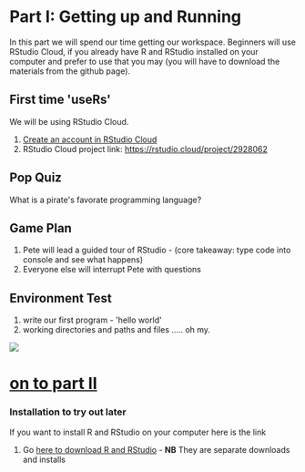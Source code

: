 
# Part I: Getting up and Running
In this part we will spend our time getting our workspace. Beginners will use RStudio Cloud, if you already have R and RStudio installed on your computer and prefer to use that you may (you will have to download the materials from the github page).

## First time 'useRs'
We will be using RStudio Cloud.
1. [Create an account in RStudio Cloud](https://rstudio.cloud/)
2. RStudio Cloud project link:  https://rstudio.cloud/project/2928062

## Pop Quiz
What is a pirate's favorate programming language?

## Game Plan
1. Pete will lead a guided tour of RStudio - (core takeaway: type code into console and see what happens)
2. Everyone else will interrupt Pete with questions

## Environment Test
1. write our first program - 'hello world'
2. working directories and paths and files ..... oh my.

![](https://github.com/alonzi/DAACS-Intro-to-R/blob/ccac08ef4b1fab0a6dc7fe976a2c642c3be7e1a0/glinda.png)


# [on to part II](https://github.com/alonzi/DAACS-Intro-to-R/blob/main/part-II.md)



### Installation to try out later
If you want to install R and RStudio on your computer here is the link
1. Go [here to download R and RStudio](https://www.rstudio.com/products/rstudio/download/#download) - **NB** They are separate downloads and installs
